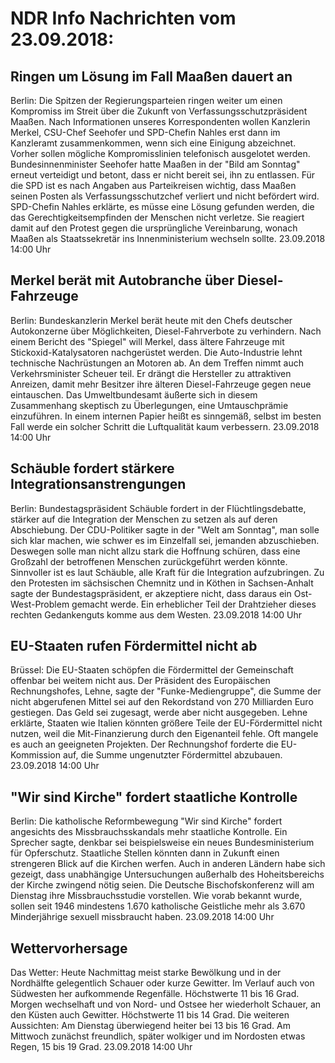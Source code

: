 # NDR Info Nachrichten vom 23.09.2018:


## Ringen um Lösung im Fall Maaßen dauert an
Berlin: Die Spitzen der Regierungsparteien ringen weiter um einen Kompromiss im Streit über die Zukunft von Verfassungsschutzpräsident Maaßen. Nach Informationen unseres Korrespondenten wollen Kanzlerin Merkel, CSU-Chef Seehofer und SPD-Chefin Nahles erst dann im Kanzleramt zusammenkommen, wenn sich eine Einigung abzeichnet. Vorher sollen mögliche Kompromisslinien telefonisch ausgelotet werden. Bundesinnenminister Seehofer hatte Maaßen in der "Bild am Sonntag" erneut verteidigt und betont, dass er nicht bereit sei, ihn zu entlassen. Für die SPD ist es nach Angaben aus Parteikreisen wichtig, dass Maaßen seinen Posten als Verfassungsschutzchef verliert und nicht befördert wird. SPD-Chefin Nahles erklärte, es müsse eine Lösung gefunden werden, die das Gerechtigkeitsempfinden der Menschen nicht verletze. Sie reagiert damit auf den Protest gegen die ursprüngliche Vereinbarung, wonach Maaßen als Staatssekretär ins Innenministerium wechseln sollte. 23.09.2018 14:00 Uhr 

## Merkel berät mit Autobranche über Diesel-Fahrzeuge
Berlin:	Bundeskanzlerin Merkel berät heute mit den Chefs deutscher Autokonzerne über Möglichkeiten, Diesel-Fahrverbote zu verhindern. Nach einem Bericht des "Spiegel" will Merkel, dass ältere Fahrzeuge mit Stickoxid-Katalysatoren nachgerüstet werden. Die Auto-Industrie lehnt technische Nachrüstungen an Motoren ab. An dem Treffen nimmt auch Verkehrsminister Scheuer teil. Er drängt die Hersteller zu attraktiven Anreizen, damit mehr Besitzer ihre älteren Diesel-Fahrzeuge gegen neue eintauschen. Das Umweltbundesamt äußerte sich in diesem Zusammenhang skeptisch zu Überlegungen, eine Umtauschprämie einzuführen. In einem internen Papier heißt es sinngemäß, selbst im besten Fall werde ein solcher Schritt die Luftqualität kaum verbessern. 23.09.2018 14:00 Uhr 

## Schäuble fordert stärkere Integrationsanstrengungen
Berlin:	Bundestagspräsident Schäuble fordert in der Flüchtlingsdebatte, stärker auf die Integration der Menschen zu setzen als auf deren Abschiebung. Der CDU-Politiker sagte in der "Welt am Sonntag", man solle sich klar machen, wie schwer es im Einzelfall sei, jemanden abzuschieben. Deswegen solle man nicht allzu stark die Hoffnung schüren, dass eine Großzahl der betroffenen Menschen zurückgeführt werden könnte. Sinnvoller ist es laut Schäuble, alle Kraft für die Integration aufzubringen. Zu den Protesten im sächsischen Chemnitz und in Köthen in Sachsen-Anhalt sagte der Bundestagspräsident, er akzeptiere nicht, dass daraus ein Ost-West-Problem gemacht werde. Ein erheblicher Teil der Drahtzieher dieses rechten Gedankenguts komme aus dem Westen. 23.09.2018 14:00 Uhr 

## EU-Staaten rufen Fördermittel nicht ab
Brüssel: Die EU-Staaten schöpfen die Fördermittel der Gemeinschaft offenbar bei weitem nicht aus. Der Präsident des Europäischen Rechnungshofes, Lehne, sagte der "Funke-Mediengruppe", die Summe der nicht abgerufenen Mittel sei auf den Rekordstand von 270 Milliarden Euro gestiegen. Das Geld sei zugesagt, werde aber nicht ausgegeben. Lehne erklärte, Staaten wie Italien könnten größere Teile der EU-Fördermittel nicht nutzen, weil die Mit-Finanzierung durch den Eigenanteil fehle. Oft mangele es auch an geeigneten Projekten. Der Rechnungshof forderte die EU-Kommission auf, die Summe ungenutzter Fördermittel abzubauen. 23.09.2018 14:00 Uhr 

## "Wir sind Kirche" fordert staatliche Kontrolle
Berlin:	Die katholische Reformbewegung "Wir sind Kirche" fordert angesichts des Missbrauchsskandals mehr staatliche Kontrolle. Ein Sprecher sagte, denkbar sei beispielsweise ein neues Bundesministerium für Opferschutz. Staatliche Stellen könnten dann in Zukunft einen strengeren Blick auf die Kirchen werfen. Auch in anderen Ländern habe sich gezeigt, dass unabhängige Untersuchungen außerhalb des Hoheitsbereichs der Kirche zwingend nötig seien. Die Deutsche Bischofskonferenz will am Dienstag ihre Missbrauchsstudie vorstellen. Wie vorab bekannt wurde, sollen seit 1946 mindestens 1.670 katholische Geistliche mehr als 3.670 Minderjährige sexuell missbraucht haben. 23.09.2018 14:00 Uhr 

## Wettervorhersage
Das Wetter: Heute Nachmittag meist starke Bewölkung und in der Nordhälfte gelegentlich Schauer oder kurze Gewitter. Im Verlauf auch von Südwesten her aufkommende Regenfälle. Höchstwerte 11 bis 16 Grad. Morgen wechselhaft und von Nord- und Ostsee her wiederholt Schauer, an den Küsten auch Gewitter. Höchstwerte 11 bis 14 Grad. Die weiteren Aussichten: Am Dienstag überwiegend heiter bei 13 bis 16 Grad. Am Mittwoch zunächst freundlich, später wolkiger und im Nordosten etwas Regen, 15 bis 19 Grad. 23.09.2018 14:00 Uhr 
